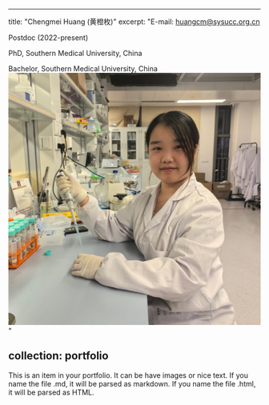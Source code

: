 
---
title: "Chengmei Huang (黄橙枚)"
excerpt: "E-mail: huangcm@sysucc.org.cn


Postdoc (2022-present)


PhD, Southern Medical University, China 


Bachelor, Southern Medical University, China<br/><img src='/images/huangchengmei.png'>"

collection: portfolio
---


This is an item in your portfolio. It can be have images or nice text. If you name the file .md, it will be parsed as markdown. If you name the file .html, it will be parsed as HTML. 
